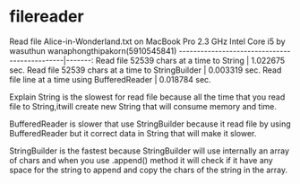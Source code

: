 # filereader
Read file Alice-in-Wonderland.txt on MacBook Pro 2.3 GHz Intel Core i5 by wasuthun wanaphongthipakorn(5910545841)
----------------------------------------------|-------:
Read file 52539 chars at a time to String | 1.022675 sec.
Read file 52539 chars at a time to StringBuilder | 0.003319 sec.
Read file line at a time using BufferedReader | 0.018784 sec.

Explain
String is the slowest for read file because all the time that you read file to String,itwill create new String that will consume memory and time.

BufferedReader is slower that use StringBuilder because it read file by using BufferedReader but it correct data in String that will make it slower.

StringBuilder is the fastest because StringBuilder will use internally an array of chars and when you use .append() method it will check if it have any space for the string to append and copy the chars of the string in the array.